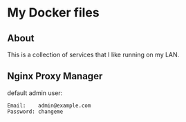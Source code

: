 # My Docker files

## About
This is a collection of services that I like running on my LAN.

## Nginx Proxy Manager
default admin user:
```
Email:    admin@example.com
Password: changeme
```
